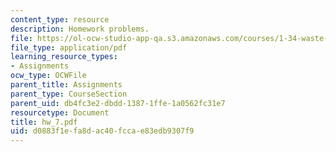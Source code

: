 ```yaml
---
content_type: resource
description: Homework problems.
file: https://ol-ocw-studio-app-qa.s3.amazonaws.com/courses/1-34-waste-containment-and-remediation-technology-spring-2004/d0883f1efa8dac40fccae83edb9307f9_hw_7.pdf
file_type: application/pdf
learning_resource_types:
- Assignments
ocw_type: OCWFile
parent_title: Assignments
parent_type: CourseSection
parent_uid: db4fc3e2-dbdd-1387-1ffe-1a0562fc31e7
resourcetype: Document
title: hw_7.pdf
uid: d0883f1e-fa8d-ac40-fcca-e83edb9307f9
---
```

